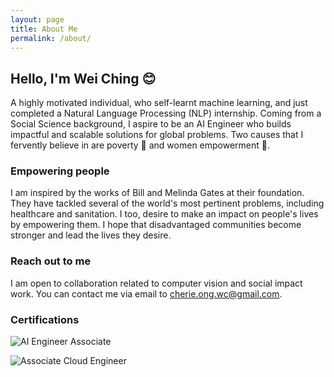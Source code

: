 ```yaml
---
layout: page
title: About Me
permalink: /about/
---
```


## Hello, I'm Wei Ching :blush:

A highly motivated individual, who self-learnt machine learning, and just completed a Natural Language Processing (NLP) internship. Coming from a Social Science background, I aspire to be an AI Engineer who builds impactful and scalable solutions for global problems. Two causes that I fervently believe in are poverty :rocket: and women empowerment :woman:.

### Empowering people

I am inspired by the works of Bill and Melinda Gates at their foundation. They have tackled several of the world's most pertinent problems, including healthcare and sanitation. I too, desire to make an impact on people's lives by empowering them. I hope that disadvantaged communities become stronger and lead the lives they desire.

### Reach out to me

I am open to collaboration related to computer vision and social impact work. You can contact me via email to cherie.ong.wc@gmail.com. 

### Certifications

![AI Engineer Associate](https://api.accredible.com/v1/frontend/credential_website_embed_image/certificate/18658968)

![Associate Cloud Engineer](https://api.accredible.com/v1/frontend/credential_website_embed_image/certificate/22122398)

